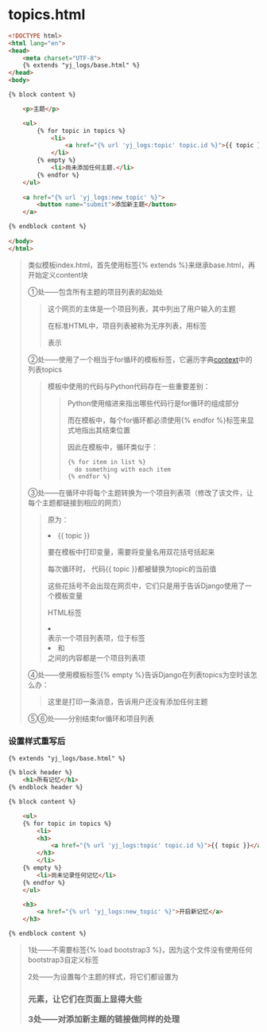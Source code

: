 # topics.html

```html
<!DOCTYPE html>
<html lang="en">
<head>
    <meta charset="UTF-8">
    {% extends "yj_logs/base.html" %}
</head>
<body>

{% block content %}

    <p>主题</p>

    <ul>																			# ①
        {% for topic in topics %}													# ②
            <li>
                <a href="{% url 'yj_logs:topic' topic.id %}">{{ topic }}</a>		# ③
      		</li>
        {% empty %}																	# ④
            <li>尚未添加任何主题.</li>
        {% endfor %}																# ⑤
    </ul>																			# ⑥
  
  	<a href="{% url 'yj_logs:new_topic' %}">
        <button name="submit">添加新主题</button>
    </a>

{% endblock content %}
  
</body>
</html>
```

> 类似模板index.html，首先使用标签{% extends %}来继承base.html，再开始定义content块
>
> ①处——包含所有主题的项目列表的起始处
>
> > 这个网页的主体是一个项目列表，其中列出了用户输入的主题
> >
> > 在标准HTML中，项目列表被称为无序列表，用标签<ul></ul>表示
>
> ②处——使用了一个相当于for循环的模板标签，它遍历字典[context](yj_logs/views/zhuti())中的列表topics
>
> > 模板中使用的代码与Python代码存在一些重要差别：
> >
> > > Python使用缩进来指出哪些代码行是for循环的组成部分
> > >
> > > 而在模板中，每个for循环都必须使用{% endfor %}标签来显式地指出其结束位置
> > >
> > > 因此在模板中，循环类似于：
> > >
> > > ```html
> > > {% for item in list %}
> > > 	do something with each item
> > > {% endfor %}
> > > ```
>
> ③处——在循环中将每个主题转换为一个项目列表项（修改了该文件，让每个主题都链接到相应的网页）
>
> > 原为：<li>{{ topic }}</li>
> >
> > 要在模板中打印变量，需要将变量名用双花括号括起来
> >
> > 每次循环时， 代码{{ topic }}都被替换为topic的当前值
> >
> > 这些花括号不会出现在网页中，它们只是用于告诉Django使用了一个模板变量
> >
> > HTML标签<li></li>表示一个项目列表项，位于标签<li>和</li>之间的内容都是一个项目列表项
>
> ④处——使用模板标签{% empty %}告诉Django在列表topics为空时该怎么办：
>
> > 这里是打印一条消息，告诉用户还没有添加任何主题
>
> ⑤⑥处——分别结束for循环和项目列表





### 设置样式重写后





```html
{% extends "yj_logs/base.html" %}

{% block header %}																<!-- 1 -->
    <h1>所有记忆</h1>
{% endblock header %}

{% block content %}

    <ul>
    {% for topic in topics %}
        <li>
        <h3>																	<!-- 2 -->
            <a href="{% url 'yj_logs:topic' topic.id %}">{{ topic }}</a>
        </h3>
        </li>
    {% empty %}
        <li>尚未记录任何记忆</li>
    {% endfor %}
    </ul>

    <h3>
        <a href="{% url 'yj_logs:new_topic' %}">开启新记忆</a>					<!-- 3 -->
    </h3>

{% endblock content %}
```

> 1处——不需要标签{% load bootstrap3 %}，因为这个文件没有使用任何bootstrap3自定义标签
>
> 2处——为设置每个主题的样式，将它们都设置为<h3>元素，让它们在页面上显得大些
>
> 3处——对添加新主题的链接做同样的处理











